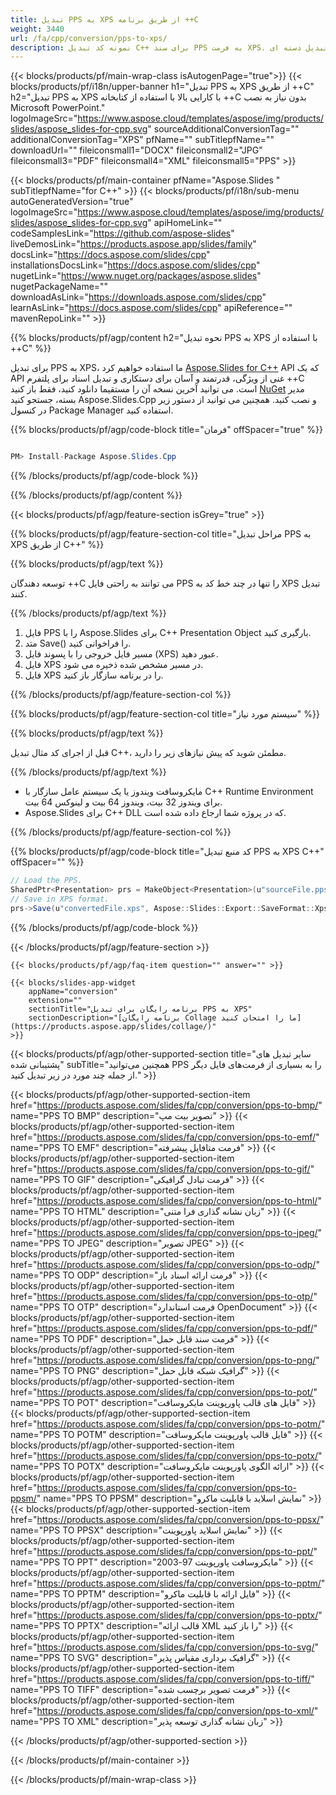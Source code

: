 ```yaml
---
title: تبدیل PPS به XPS از طریق برنامه ++C
weight: 3440
url: /fa/cpp/conversion/pps-to-xps/ 
description: نمونه کد تبدیل C++ برای سند PPS به فرمت XPS. از کد مثال برای تبدیل دسته ای PPS به XPS در هر برنامه C++ استفاده کنید.
---
```


{{< blocks/products/pf/main-wrap-class isAutogenPage="true">}}
{{< blocks/products/pf/i18n/upper-banner h1="تبدیل PPS به XPS از طریق ++C" h2="تبدیل PPS به XPS با کارایی بالا با استفاده از کتابخانه ++C بدون نیاز به نصب Microsoft PowerPoint." logoImageSrc="https://www.aspose.cloud/templates/aspose/img/products/slides/aspose_slides-for-cpp.svg" sourceAdditionalConversionTag="" additionalConversionTag="XPS" pfName="" subTitlepfName="" downloadUrl="" fileiconsmall1="DOCX" fileiconsmall2="JPG" fileiconsmall3="PDF" fileiconsmall4="XML" fileiconsmall5="PPS" >}}

{{< blocks/products/pf/main-container pfName="Aspose.Slides " subTitlepfName="for C++" >}}
{{< blocks/products/pf/i18n/sub-menu autoGeneratedVersion="true" logoImageSrc="https://www.aspose.cloud/templates/aspose/img/products/slides/aspose_slides-for-cpp.svg" apiHomeLink="" codeSamplesLink="https://github.com/aspose-slides" liveDemosLink="https://products.aspose.app/slides/family" docsLink="https://docs.aspose.com/slides/cpp" installationsDocsLink="https://docs.aspose.com/slides/cpp" nugetLink="https://www.nuget.org/packages/aspose.slides" nugetPackageName="" downloadAsLink="https://downloads.aspose.com/slides/cpp" learnAsLink="https://docs.aspose.com/slides/cpp" apiReference="" mavenRepoLink="" >}}

{{% blocks/products/pf/agp/content h2="نحوه تبدیل PPS به XPS با استفاده از ++C" %}}

 برای تبدیل PPS به XPS، ما استفاده خواهیم کرد
 [Aspose.Slides for C++](https://products.aspose.com/slides/fa/cpp/)
 API که یک API غنی از ویژگی، قدرتمند و آسان برای دستکاری و تبدیل اسناد برای پلتفرم ++C است. می توانید آخرین نسخه آن را مستقیما دانلود کنید، فقط باز کنید
 [NuGet](https://www.nuget.org/packages/aspose.slides)
 مدیر بسته، جستجو کنید
 Aspose.Slides.Cpp
 و نصب کنید. همچنین می توانید از دستور زیر در کنسول Package Manager استفاده کنید.

{{% blocks/products/pf/agp/code-block title="فرمان" offSpacer="true" %}}

```cs

PM> Install-Package Aspose.Slides.Cpp

```

{{% /blocks/products/pf/agp/code-block %}}

{{% /blocks/products/pf/agp/content %}}

{{< blocks/products/pf/agp/feature-section isGrey="true" >}}

{{% blocks/products/pf/agp/feature-section-col title="مراحل تبدیل PPS به XPS از طریق C++" %}}

{{% blocks/products/pf/agp/text %}}

 توسعه دهندگان ++C می توانند به راحتی فایل PPS را تنها در چند خط کد به XPS تبدیل کنند.

{{% /blocks/products/pf/agp/text %}}

1. فایل PPS را با Aspose.Slides برای C++ Presentation Object بارگیری کنید.
1. متد Save() را فراخوانی کنید.
1. مسیر فایل خروجی را با پسوند فایل (XPS) عبور دهید.
1. فایل XPS در مسیر مشخص شده ذخیره می شود.
1. فایل XPS را در برنامه سازگار باز کنید.

{{% /blocks/products/pf/agp/feature-section-col %}}

{{% blocks/products/pf/agp/feature-section-col title="سیستم مورد نیاز" %}}

{{% blocks/products/pf/agp/text %}}

 قبل از اجرای کد مثال تبدیل C++، مطمئن شوید که پیش نیازهای زیر را دارید.

{{% /blocks/products/pf/agp/text %}}

- مایکروسافت ویندوز یا یک سیستم عامل سازگار با C++ Runtime Environment برای ویندوز 32 بیت، ویندوز 64 بیت و لینوکس 64 بیت.
- Aspose.Slides برای C++ DLL که در پروژه شما ارجاع داده شده است.

{{% /blocks/products/pf/agp/feature-section-col %}}

{{% blocks/products/pf/agp/code-block title="کد منبع تبدیل PPS به XPS C++" offSpacer="" %}}

```cs
// Load the PPS.
SharedPtr<Presentation> prs = MakeObject<Presentation>(u"sourceFile.pps");
// Save in XPS format.
prs->Save(u"convertedFile.xps", Aspose::Slides::Export::SaveFormat::Xps);

```

{{% /blocks/products/pf/agp/code-block %}}

{{< /blocks/products/pf/agp/feature-section >}}

    {{< blocks/products/pf/agp/faq-item question="" answer="" >}}
 

<!-- aboutfile Starts -->

<!-- aboutfile Ends -->

    {{< blocks/slides-app-widget 
        appName="conversion"
        extension=""
        sectionTitle="برنامه رایگان برای تبدیل PPS به XPS" 
        sectionDescription="[برنامه رایگان Collage ما را امتحان کنید](https://products.aspose.app/slides/collage/)" 
    >}}
    
{{< blocks/products/pf/agp/other-supported-section title="سایر تبدیل های پشتیبانی شده" subTitle="همچنین می‌توانید PPS را به بسیاری از فرمت‌های فایل دیگر از جمله چند مورد در زیر تبدیل کنید." >}}

{{< blocks/products/pf/agp/other-supported-section-item href="https://products.aspose.com/slides/fa/cpp/conversion/pps-to-bmp/" name="PPS TO BMP" description="تصویر بیت مپ" >}}
{{< blocks/products/pf/agp/other-supported-section-item href="https://products.aspose.com/slides/fa/cpp/conversion/pps-to-emf/" name="PPS TO EMF" description="فرمت متافایل پیشرفته" >}}
{{< blocks/products/pf/agp/other-supported-section-item href="https://products.aspose.com/slides/fa/cpp/conversion/pps-to-gif/" name="PPS TO GIF" description="فرمت تبادل گرافیکی" >}}
{{< blocks/products/pf/agp/other-supported-section-item href="https://products.aspose.com/slides/fa/cpp/conversion/pps-to-html/" name="PPS TO HTML" description="زبان نشانه گذاری فرا متنی" >}}
{{< blocks/products/pf/agp/other-supported-section-item href="https://products.aspose.com/slides/fa/cpp/conversion/pps-to-jpeg/" name="PPS TO JPEG" description="تصویر JPEG" >}}
{{< blocks/products/pf/agp/other-supported-section-item href="https://products.aspose.com/slides/fa/cpp/conversion/pps-to-odp/" name="PPS TO ODP" description="فرمت ارائه اسناد باز" >}}
{{< blocks/products/pf/agp/other-supported-section-item href="https://products.aspose.com/slides/fa/cpp/conversion/pps-to-otp/" name="PPS TO OTP" description="فرمت استاندارد OpenDocument" >}}
{{< blocks/products/pf/agp/other-supported-section-item href="https://products.aspose.com/slides/fa/cpp/conversion/pps-to-pdf/" name="PPS TO PDF" description="فرمت سند قابل حمل" >}}
{{< blocks/products/pf/agp/other-supported-section-item href="https://products.aspose.com/slides/fa/cpp/conversion/pps-to-png/" name="PPS TO PNG" description="گرافیک شبکه قابل حمل" >}}
{{< blocks/products/pf/agp/other-supported-section-item href="https://products.aspose.com/slides/fa/cpp/conversion/pps-to-pot/" name="PPS TO POT" description="فایل های قالب پاورپوینت مایکروسافت" >}}
{{< blocks/products/pf/agp/other-supported-section-item href="https://products.aspose.com/slides/fa/cpp/conversion/pps-to-potm/" name="PPS TO POTM" description="فایل قالب پاورپوینت مایکروسافت" >}}
{{< blocks/products/pf/agp/other-supported-section-item href="https://products.aspose.com/slides/fa/cpp/conversion/pps-to-potx/" name="PPS TO POTX" description="ارائه الگوی پاورپوینت مایکروسافت" >}}
{{< blocks/products/pf/agp/other-supported-section-item href="https://products.aspose.com/slides/fa/cpp/conversion/pps-to-ppsm/" name="PPS TO PPSM" description="نمایش اسلاید با قابلیت ماکرو" >}}
{{< blocks/products/pf/agp/other-supported-section-item href="https://products.aspose.com/slides/fa/cpp/conversion/pps-to-ppsx/" name="PPS TO PPSX" description="نمایش اسلاید پاورپوینت" >}}
{{< blocks/products/pf/agp/other-supported-section-item href="https://products.aspose.com/slides/fa/cpp/conversion/pps-to-ppt/" name="PPS TO PPT" description="مایکروسافت پاورپوینت 97-2003" >}}
{{< blocks/products/pf/agp/other-supported-section-item href="https://products.aspose.com/slides/fa/cpp/conversion/pps-to-pptm/" name="PPS TO PPTM" description="فایل ارائه با قابلیت ماکرو" >}}
{{< blocks/products/pf/agp/other-supported-section-item href="https://products.aspose.com/slides/fa/cpp/conversion/pps-to-pptx/" name="PPS TO PPTX" description="قالب ارائه XML را باز کنید" >}}
{{< blocks/products/pf/agp/other-supported-section-item href="https://products.aspose.com/slides/fa/cpp/conversion/pps-to-svg/" name="PPS TO SVG" description="گرافیک برداری مقیاس پذیر" >}}
{{< blocks/products/pf/agp/other-supported-section-item href="https://products.aspose.com/slides/fa/cpp/conversion/pps-to-tiff/" name="PPS TO TIFF" description="فرمت تصویر برچسب شده" >}}
{{< blocks/products/pf/agp/other-supported-section-item href="https://products.aspose.com/slides/fa/cpp/conversion/pps-to-xml/" name="PPS TO XML" description="زبان نشانه گذاری توسعه پذیر" >}}

{{< /blocks/products/pf/agp/other-supported-section >}}

{{< /blocks/products/pf/main-container >}}
    
{{< /blocks/products/pf/main-wrap-class >}}